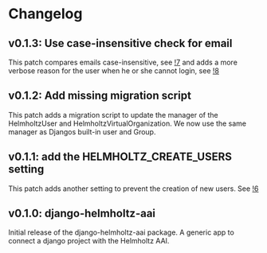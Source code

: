 # Changelog

## v0.1.3: Use case-insensitive check for email

This patch compares emails case-insensitive, see
[!7](https://gitlab.hzdr.de/hcdc/django/django-helmholtz-aai/-/merge_requests/7)
and adds a more verbose reason for the user when he or she cannot login, see
[!8](https://gitlab.hzdr.de/hcdc/django/django-helmholtz-aai/-/merge_requests/8)

## v0.1.2: Add missing migration script

This patch adds a migration script to update the manager of the HelmholtzUser and HelmholtzVirtualOrganization.
We now use the same manager as Djangos built-in user and Group.

## v0.1.1: add the HELMHOLTZ_CREATE_USERS setting

This patch adds another setting to prevent the creation of new users.
See [!6](https://gitlab.hzdr.de/hcdc/django/django-helmholtz-aai/-/merge_requests/6)


## v0.1.0: django-helmholtz-aai

Initial release of the django-helmholtz-aai package. A generic app to connect
a django project with the Helmholtz AAI.
